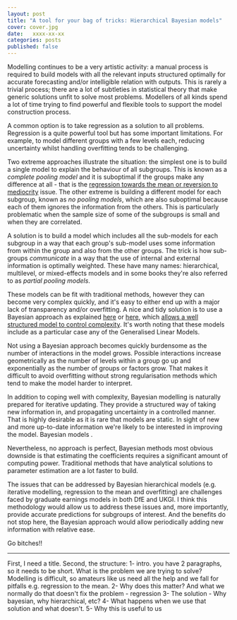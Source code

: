 ```yaml
---
layout: post
title: "A tool for your bag of tricks: Hierarchical Bayesian models"
cover: cover.jpg
date:   xxxx-xx-xx 
categories: posts
published: false
---
```


Modelling continues to be a very artistic activity: a manual process is required to build models with all the relevant inputs structured optimally for accurate forecasting and/or intelligible relation with outputs. This is rarely a trivial process; there are a lot of subtleties in statistical theory that make generic solutions unfit to solve most problems. Modellers of all kinds spend a lot of time trying to find powerful and flexible tools to support the model construction process.

A common option is to take regression as a solution to all problems. Regression is a quite powerful tool but has some important limitations. For example, to model different groups with a few levels each, reducing uncertainty whilst handling overfitting tends to be challenging.

Two extreme approaches illustrate the situation: the simplest one is to build a single model to explain the behaviour of all subgroups. This is known as a _complete pooling model_ and it is suboptimal if the groups make any difference at all - that is the [regression towards the mean or reversion to mediocrity](https://en.wikipedia.org/wiki/regression_toward_the_mean) issue. The other extreme is building a different model for each subgroup, known as _no pooling models_, which are also suboptimal because each of them ignores the information from the others. This is particularly problematic when the sample size of some of the subgroups is small and when they are correlated.

A solution is to build a model which includes all the sub-models for each subgroup in a way that each group's sub-model uses some information from within the group and also from the other groups. The trick is how sub-groups _communicate_ in a way that the use of internal and external information is optimally weighted. These have many names: hierarchical, multilevel, or mixed-effects models and in some books they're also referred to as _partial pooling models_.

These models can be fit with traditional methods, however they can become very complex quickly, and it's easy to either end up with a major lack of transparency and/or overfitting. A nice and tidy solution is to use a Bayesian approach as explained [here](http://xcelab.net/rm/statistical-rethinking/) or [here](http://www.stat.columbia.edu/~gelman/arm/), which [allows a well structured model to control complexity](https://stats.stackexchange.com/questions/97233/is-multilevel-modelling-simpler-more-practical-or-more-convenient-using-bayesi). It's worth noting that these models include as a particular case any of the Generalised Linear Models.

Not using a Bayesian approach becomes quickly burdensome as the number of interactions in the model grows. Possible interactions increase geometrically as the number of levels within a group go up and exponentially as the number of groups or factors grow. That makes it difficult to avoid overfitting without strong regularisation methods which tend to make the model harder to interpret. 

In addition to coping well with complexity, Bayesian modelling is naturally prepared for iterative updating. They provide a structured way of taking new information in, and propagating uncertainty in a controlled manner. That is highly desirable as it is rare that models are static. In sight of new and more up-to-date information we're likely to be interested in improving the model. Bayesian models .

Nevertheless, no approach is perfect, Bayesian methods most obvious downside is that estimating the coefficients requires a significant amount of computing power. Traditional methods that have analytical solutions to parameter estimation are a lot faster to build.

The issues that can be addressed by Bayesian hierarchical models (e.g. iterative modelling, regression to the mean and overfitting) are challenges faced by graduate earnings models in both DfE and UKGI. I think this methodology would allow us to address these issues and, more importantly, provide accurate predictions for subgroups of interest. And the benefits do not stop here, the Bayesian approach would allow periodically adding new information with relative ease.

Go bitches!!

---

First, I need a title.
Second, the structure:
1- intro. you have 2 paragraphs, so it needs to be short. What is the problem
we are trying to solve? Modelling is difficult, so amateurs like us need all
the help and we fall for pitfalls e.g. regression to the mean.
2- Why does this matter? And what we normally do that doesn't fix the problem -
regression
3- The solution - Why bayesian, why hierarchical, etc?
4- What happens when we use that solution and what doesn't.
5- Why this is useful to us

